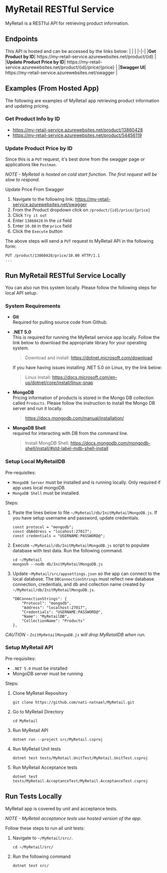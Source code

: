 # MyRetail RESTful Service
MyRetail is a RESTful API for retrieving product information.

## Endpoints
This API is hosted and can be accessed by the links below:
| | |
|-|-|
|__Get Product by ID__| https://<span></span>my-retail-service.azurewebsites.net/product/{id} |
|__Update Product Price by ID__| https://<span></span>my-retail-service.azurewebsites.net/product/{id}/price/{price} |
|__Swagger UI__| https://<span></span>my-retail-service.azurewebsites.net/swagger |


## Examples (From Hosted App)
The following are examples of MyRetail app retrieving product information and updating pricing.

### Get Product Info by ID
* https://my-retail-service.azurewebsites.net/product/13860428
* https://my-retail-service.azurewebsites.net/product/54456119

### Update Product Price by ID
Since this is a `PUT` request, it's best done from the swagger page or applications like `Postman`.

*NOTE - MyRetail is hosted on cold start function. The first request will be slow to respond.*

Update Price From Swagger
1. Navigate to the following link: https://my-retail-service.azurewebsites.net/swagger
2. From the Product dropdown click on `/product/{id}/price/{price}`
3. Click `Try it out`
4. Enter `13860428` in the `id` field
5. Enter `10.00` in the `price` field
6. Click the `Execute` button

The above steps will send a `PUT` request to MyRetail API in the following form:
```
PUT /product/13860428/price/10.00 HTTP/1.1
...
```

## Run MyRetail RESTful Service Locally
You can also run this system locally. Please follow the following steps for local API setup.

### System Requirements
* __Git__<br>
    Required for pulling source code from Github.

* __.NET 5.0__<br>
    This is required for running the MyRetail service app locally. Follow the link below to download the appropriate library for your operating system.<br>
    > Download and install: https://dotnet.microsoft.com/download
    
    If you have having issues installing .NET 5.0 on Linux, try the link below:
    > Linux install: https://docs.microsoft.com/en-us/dotnet/core/install/linux-snap

* __MongoDB__<br>
    Pricing information of products is stored in the Mongo DB collection called `Products`. Please follow the instruction to install the Mongo DB server and run it locally.
    > https://docs.mongodb.com/manual/installation/

* __MongoDB Shell__<br>
    required for interacting with DB from the command line.
    > Install MongDB Shell: https://docs.mongodb.com/mongodb-shell/install/#std-label-mdb-shell-install

### Setup Local MyRetailDB
Pre-requisites:
* `MongoDB Server` must be installed and is running locally. Only required if app uses local mongoDB.
* `MongoDB Shell` must be installed.

Steps:
1. Paste the lines below to file `~/MyRetail/db/InitMyRetailMongoDB.js`. If you have setup username and password, update credentials.
    ```
    const protocol = "mongodb";
    const dbAddress = "locahost:27017";
    const credentials = "USERNAME:PASSWORD@";
    ```
2. Execute `~/MyRetail/db/InitMyRetailMongoDB.js` script to populate database with test data. Run the following command.
    ```
    cd ~/MyRetail
    mongosh --nodb db/InitMyRetailMongoDB.js
    ```
3. Update `~MyRetail/src/appsettings.json` so the app can connect to the local database. The `DBConnectionStrings` must reflect new database connection, credentials, and db and collection name created by `~/MyRetail/db/InitMyRetailMongoDB.js`.
    ```
    "DBConnectionStrings": {
        "Protocol": "mongodb",
        "Address": "localhost:27017",
        "Credentials": "USERNAME:PASSWORD@",
        "Name": "MyRetailDB",
        "CollectionName": "Products"
    },
    ```

*CAUTION - `InitMyRetailMongoDB.js` will drop MyRetailDB when run.*

### Setup MyRetail API

Pre-requisites:
* `.NET 5.0` must be installed
* MongoDB  server must be running

Steps:
1. Clone MyRetail Repository

    ```
    git clone https://github.com/nati-natnael/MyRetail.git
    ```
2. Go to MyRetail Directory

    ```
    cd MyRetail
    ```
3. Run MyRetail API

    ```
    dotnet run --project src/MyRetail.csproj
    ```
4. Run MyRetail Unit tests

    ```
    dotnet test tests/MyRetail.UnitTest/MyRetail.UnitTest.csproj
    ```
4. Run MyRetail Acceptance tests

    ```
    dotnet test tests/MyRetail.AcceptanceTest/MyRetail.AcceptanceTest.csproj
    ```

## Run Tests Locally
MyRetail app is covered by unit and acceptance tests.

*NOTE - MyRetail acceptance tests use hosted version of the app.*

Follow these steps to run all unit tests:

1. Navigate to `~/MyRetail/src/`.

    ```
    cd ~/MyRetail/src/
    ```
2. Run the following command

    ```
    dotnet test src/
    ```
